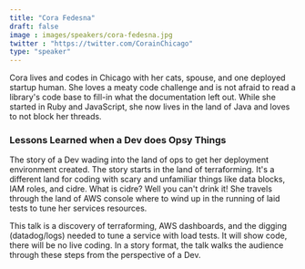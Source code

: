 ```yaml
---
title: "Cora Fedesna"
draft: false
image : images/speakers/cora-fedesna.jpg
twitter : "https://twitter.com/CorainChicago"
type: "speaker"
---
```


Cora lives and codes in Chicago with her cats, spouse, and one deployed startup human. She loves a meaty code challenge and is not afraid to read a library's code base to fill-in what the documentation left out. While she started in Ruby and JavaScript, she now lives in the land of Java and loves to not block her threads.

### Lessons Learned when a Dev does Opsy Things

The story of a Dev wading into the land of ops to get her deployment environment created. The story starts in the land of terraforming. It's a different land for coding with scary and unfamiliar things like data blocks, IAM roles, and cidre. What is cidre? Well you can't drink it! She travels through the land of AWS console where to wind up in the running of laid tests to tune her services resources.

This talk is a discovery of terraforming, AWS dashboards, and the digging (datadog/logs) needed to tune a service with load tests. It will show code, there will be no live coding. In a story format, the talk walks the audience through these steps from the perspective of a Dev.
